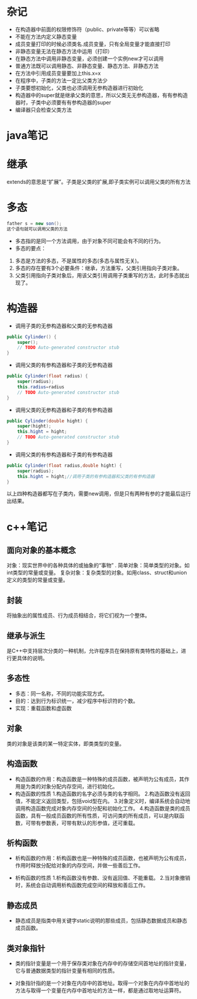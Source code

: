# 杂记
* 在构造器中前面的权限修饰符（public、private等等）可以省略
* 不能在方法内定义静态变量
* 成员变量打印的时候必须类名.成员变量，只有全局变量才能直接打印
* 非静态变量无法在静态方法中运用（打印）
* 在静态方法中调用非静态变量，必须创建一个实例new才可以调用
* 普通方法既可以调用静态、非静态变量、静态方法、非静态方法
* 在方法中引用成员变量要加上this.x=x
* 在程序中，子类的方法一定比父类方法少
* 子类要想初始化，父类也必须调用无参构造器进行初始化
* 构造器中的super就是继承父类的意思，所以父类无无参构造器，有有参构造器时，子类中必须要有有参构造器的super
* 编译器只会检查父类方法
# java笔记
# 继承
extends的意思是“扩展”。子类是父类的扩展,即子类实例可以调用父类的所有方法

# 多态
```java
father s = new son();
这个语句就可以调用父类的方法

```
* 多态指的是同一个方法调用，由于对象不同可能会有不同的行为。
* 多态的要点：
1. 多态是方法的多态，不是属性的多态(多态与属性无关)。
2. 多态的存在要有3个必要条件：继承，方法重写，父类引用指向子类对象。
3. 父类引用指向子类对象后，用该父类引用调用子类重写的方法，此时多态就出现了。

# 构造器
* 调用子类的无参构造器和父类的无参构造器
```java
public Cylinder() {
	super();
	// TODO Auto-generated constructor stub
}
```
* 调用父类的有参构造器和子类的无参构造器
```java
public Cylinder(float radius) {
	super(radius);
    this.radius=radius
	// TODO Auto-generated constructor stub
}
```
* 调用父类的无参构造器和子类的有参构造器
```java
public Cylinder(double hight) {
	super(hight);
    this.hight = hight;
	// TODO Auto-generated constructor stub
}
```
* 调用父类的有参构造器和子类的有参构造器
```java
public Cylinder(float radius,double hight) {
	super(radius);
	this.hight = hight;//调用子类的有参构造器和父类的有参构造器
}
```
以上四种构造器都写在子类内，需要new调用，但是只有两种有参的才能最后运行出结果。

# c++笔记
## 面向对象的基本概念

对象：现实世界中的各种具体的或抽象的“事物” .
简单对象：简单类型的对象。如int类型的常量或变量。
复杂对象：复杂类型的对象。如用class、struct和union定义的类型的常量或变量。

## 封装
将抽象出的属性成员、行为成员相结合，将它们视为一个整体。

## 继承与派生
是C++中支持层次分类的一种机制，允许程序员在保持原有类特性的基础上，进行更具体的说明。

## 多态性
* 多态：同一名称，不同的功能实现方式。
* 目的：达到行为标识统一，减少程序中标识符的个数。
* 实现：重载函数和虚函数

## 对象
类的对象是该类的某一特定实体，即类类型的变量。

## 构造函数
* 构造函数的作用：构造函数是一种特殊的成员函数，被声明为公有成员，其作用是为类的对象分配内存空间，进行初始化。
* 构造函数的性质
1.构造函数的名字必须与类的名字相同。
2.构造函数没有返回值，不能定义返回类型，包括void型在内。
3.对象定义时，编译系统会自动地调用构造函数完成对象内存空间的分配和初始化工作。
4.构造函数是类的成员函数，具有一般成员函数的所有性质，可访问类的所有成员，可以是内联函数，可带有参数表，可带有默认的形参值，还可重载。

## 析构函数
* 析构函数的作用：析构函数也是一种特殊的成员函数，也被声明为公有成员，作用时释放分配给对象的内存空间，并做一些善后工作。 

* 析构函数的性质
1.析构函数没有参数、没有返回值、不能重载。
2.当对象撤销时，系统会自动调用析构函数完成空间的释放和善后工作。

## 静态成员
* 静态成员是指类中用关键字static说明的那些成员，包括静态数据成员和静态成员函数。

## 类对象指针
* 类的指针变量是一个用于保存类对象在内存中的存储空间首地址的指针变量，它与普通数据类型的指针变量有相同的性质。

* 对象指针指的是一个对象在内存中的首地址。取得一个对象在内存中首地址的方法与取得一个变量在内存中首地址的方法一样，都是通过取地址运算符。



